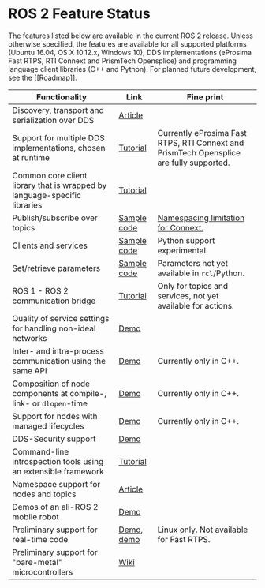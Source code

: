 # ROS 2 Feature Status

The features listed below are available in the current ROS 2 release.
Unless otherwise specified, the features are available for all supported platforms (Ubuntu 16.04, OS X 10.12.x, Windows 10), DDS implementations (eProsima Fast RTPS, RTI Connext and PrismTech Opensplice) and programming language client libraries (C++ and Python).
For planned future development, see the [[Roadmap]].

| Functionality | Link | Fine print |
| --- | --- | --- |
| Discovery, transport and serialization over DDS | [Article](http://design.ros2.org/articles/ros_on_dds.html) | |
| Support for multiple DDS implementations, chosen at runtime | [Tutorial](DDS-and-ROS-middleware-implementations.md) | Currently eProsima Fast RTPS, RTI Connext and PrismTech Opensplice are fully supported. |
| Common core client library that is wrapped by language-specific libraries | [Tutorial](ROS-2-Client-Libraries.md) | |
| Publish/subscribe over topics | [Sample code](https://github.com/ros2/examples) | [Namespacing limitation for Connext.](https://github.com/ros2/rmw_connext/issues/234) |
| Clients and services | [Sample code](https://github.com/ros2/examples) | Python support experimental. |
| Set/retrieve parameters | [Sample code](https://github.com/ros2/demos/tree/release-beta1/demo_nodes_cpp) | Parameters not yet available in `rcl`/Python. |
| ROS 1 - ROS 2 communication bridge | [Tutorial](https://github.com/ros2/ros1_bridge/blob/master/README.md) | Only for topics and services, not yet available for actions. |
| Quality of service settings for handling non-ideal networks | [Demo](Quality-Of-Service.md) | |
| Inter- and intra-process communication using the same API | [Demo](Intra-Process-Communication.md) | Currently only in C++. |
| Composition of node components at compile-, link- or `dlopen`-time | [Demo](Composition.md) | Currently only in C++. |
| Support for nodes with managed lifecycles | [Demo](https://github.com/ros2/ros2/wiki/Managed-Nodes) | Currently only in C++. |
| DDS-Security support | [Demo](https://github.com/ros2/sros2) | |
| Command-line introspection tools using an extensible framework | [Tutorial](Introspection-with-command-line-tools.md) | |
| Namespace support for nodes and topics | [Article](http://design.ros2.org/articles/topic_and_service_names.html) | |
| Demos of an all-ROS 2 mobile robot | [Demo](https://github.com/ros2/turtlebot2_demo) | |
| Preliminary support for real-time code | [Demo](Real-Time-Programming.md), [demo](Allocator-Template-Tutorial.md) | Linux only. Not available for Fast RTPS. |
| Preliminary support for "bare-metal" microcontrollers | [Wiki](https://github.com/ros2/freertps/wiki)| |

